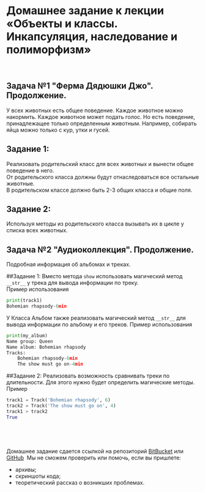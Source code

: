# Домашнее задание к лекции «Объекты и классы. Инкапсуляция, наследование и полиморфизм»
​
## Задача №1 "Ферма Дядюшки Джо". Продолжение.
У всех животных есть общее поведение. Каждое животное можно накормить. Каждое животное может подать голос.
Но есть поведение, принадлежащее только определенным животным. Например, собирать яйца можно только с кур, утки и гусей.  

## Задание 1:
Реализовать родительский класс для всех животных и вынести общее поведение в него.  
От родительского класса должны будут отнаследоваться все остальные животные.  
В родительском классе должно быть 2-3 общих класса и общие поля.

## Задание 2:
Используя методы из родительского класса вызывать их в цикле у списка всех животных.

## Задача №2 "Аудиоколлекция". Продолжение.
Подробная информация об альбомах и треках.  

##Задание 1:
Вместо метода ```show``` использовать магический метод ```__str__``` у трека для вывода информации по треку.  
Пример использования
```python
print(track1)
Bohemian rhapsody-6min
```
У Класса Альбом также реализовать магический метод ```__str__``` для вывода информации по альбому и его треков.
Пример использования
```python
print(my_album)
Name group: Queen
Name album: Bohemian rhapsody
Tracks:
	Bohemian rhapsody-6min
	The show must go on-4min
```

##Задание 2:
Реализовать возможность сравнивать треки по длительности. Для этого нужно будет определить магические методы.
Пример
```python
track1 = Track('Bohemian rhapsody', 6)
track2 = Track('The show must go on', 4)
track1 > track2
True
```

​
---
Домашнее задание сдается ссылкой на репозиторий [BitBucket](https://bitbucket.org/) или [GitHub](https://github.com/)
​
Мы не сможем проверить или помочь, если вы пришлете:
* архивы;
* скриншоты кода;
* теоретический рассказ о возникших проблемах.
